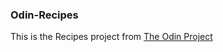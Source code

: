 ### Odin-Recipes


This is the Recipes project from [The Odin Project](https://www.theodinproject.com/lessons/foundations-recipes)
